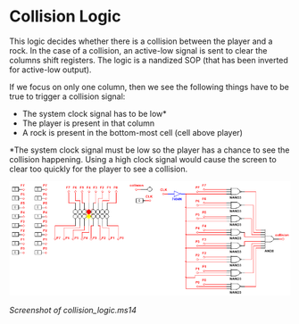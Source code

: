 # Collision Logic

This logic decides whether there is a collision between the player and a rock. In the case of a collision, an active-low signal is sent to clear the columns shift registers. The logic is a nandized SOP (that has been inverted for active-low output).

If we focus on only one column, then we see the following things have to be true to trigger a collision signal:
* The system clock signal has to be low*
* The player is present in that column
* A rock is present in the bottom-most cell (cell above player)

*The system clock signal must be low so the player has a chance to see the collision happening. 
Using a high clock signal would cause the screen to clear too quickly for the player to see a collision.

![Collision Logic Schematic](schematic.png)

_Screenshot of collision_logic.ms14_
